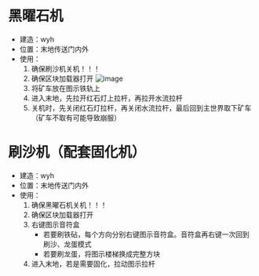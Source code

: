# 黑曜石机
- 建造：wyh
- 位置：末地传送门内外
- 使用：
  1. 确保刷沙机关机！！！
  2. 确保区块加载器打开 ![image](https://github.com/user-attachments/assets/1e928f39-4f4d-45a4-ac9a-a301389c9b2c)
  3. 将矿车放在图示铁轨上
  4. 进入末地，先拉开红石灯上拉杆，再拉开水流拉杆
  5. 关机时，先关闭红石灯拉杆，再关闭水流拉杆，最后回到主世界取下矿车（矿车不取有可能导致崩服）

# 刷沙机（配套固化机）
- 建造：wyh
- 位置：末地传送门内外
- 使用：
  1. 确保黑曜石机关机！！！
  2. 确保区块加载器打开
  3. 右键图示音符盒
      - 若要刷铁砧，每个方向分别右键图示音符盒。音符盒再右键一次回到刷沙、龙蛋模式
      - 若要刷龙蛋，将图示楼梯换成完整方块
  4. 进入末地，若是需要固化，拉动图示拉杆
